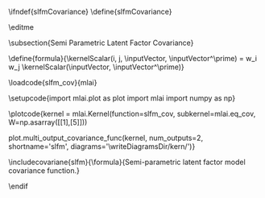 \ifndef{slfmCovariance}
\define{slfmCovariance}

\editme

\subsection{Semi Parametric Latent Factor Covariance}

\define{formula}{\kernelScalar(i, j, \inputVector, \inputVector^\prime) = w_i w_j \kernelScalar(\inputVector, \inputVector^\prime)}

\loadcode{slfm_cov}{mlai}

\setupcode{import mlai.plot as plot
import mlai
import numpy as np}

\plotcode{kernel = mlai.Kernel(function=slfm_cov, subkernel=mlai.eq_cov, W=np.asarray([[1],[5]]))

plot.multi_output_covariance_func(kernel, num_outputs=2, shortname='slfm', diagrams='\writeDiagramsDir/kern/')}


\includecovariane{slfm}{\formula}{Semi-parametric latent factor model covariance function.}

\endif
